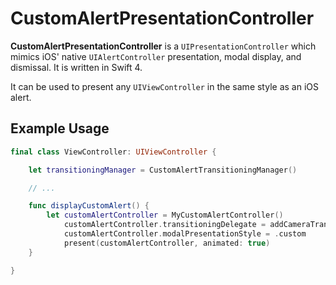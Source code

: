 # CustomAlertPresentationController

**CustomAlertPresentationController** is a `UIPresentationController` which mimics iOS' native `UIAlertController` presentation, modal display, and dismissal. It is written in Swift 4.

It can be used to present any `UIViewController` in the same style as an iOS alert.

## Example Usage
```swift
final class ViewController: UIViewController {

	let transitioningManager = CustomAlertTransitioningManager()

	// ... 

	func displayCustomAlert() {
		let customAlertController = MyCustomAlertController()
	        customAlertController.transitioningDelegate = addCameraTransitioningManager
        	customAlertController.modalPresentationStyle = .custom
        	present(customAlertController, animated: true)
	}

}

```

